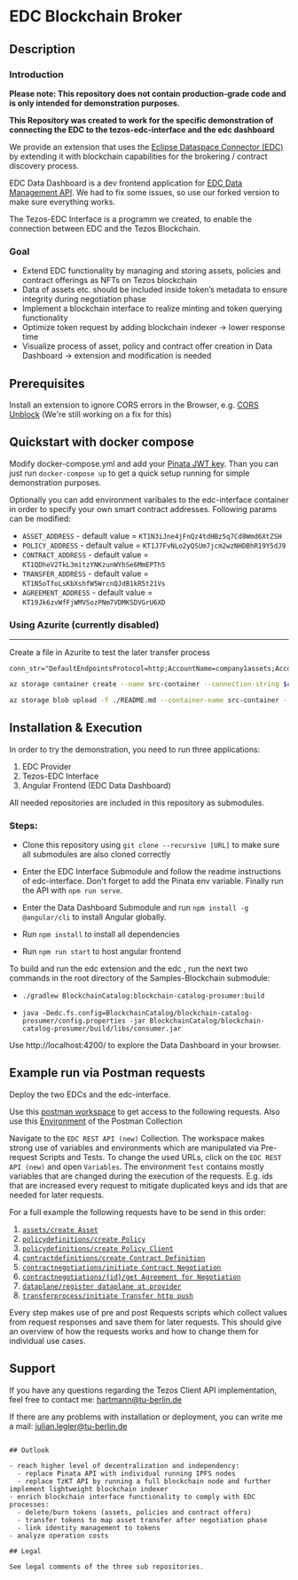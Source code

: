 # EDC Blockchain Broker

## Description

### Introduction

**Please note: This repository does not contain production-grade code and is only intended for demonstration purposes.**

**This Repository was created to work for the specific demonstration of connecting the EDC to the tezos-edc-interface and the edc dashboard**

We provide an extension that uses the [Eclipse Dataspace Connector (EDC)](https://github.com/eclipse-edc/Connector) by extending it with blockchain capabilities for the brokering / contract discovery process.

EDC Data Dashboard is a dev frontend application for [EDC Data Management API](https://github.com/eclipse-dataspaceconnector/DataSpaceConnector). We had to fix some issues, so use our forked version to make sure everything works.

The Tezos-EDC Interface is a programm we created, to enable the connection between EDC and the Tezos Blockchain.

### Goal

- Extend EDC functionality by managing and storing assets, policies and contract offerings as NFTs on Tezos blockchain
- Data of assets etc. should be included inside token’s metadata to ensure integrity during negotiation phase
- Implement a blockchain interface to realize minting and token querying functionality
- Optimize token request by adding blockchain indexer → lower response time
- Visualize process of asset, policy and contract offer creation in Data Dashboard → extension and modification is needed

## Prerequisites

Install an extension to ignore CORS errors in the Browser, e.g. [CORS Unblock](https://chrome.google.com/webstore/detail/cors-unblock/lfhmikememgdcahcdlaciloancbhjino)
(We're still working on a fix for this)

## Quickstart with docker compose

Modify docker-compose.yml and add your [Pinata JWT key](https://knowledge.pinata.cloud/en/articles/6191471-how-to-create-an-pinata-api-key). Than you can just run `docker-compose up` to get a quick setup running for simple demonstration purposes.

Optionally you can add environment varibales to the edc-interface container in order to specify your own smart contract addresses.
Following params can be modified:

- `ASSET_ADDRESS` - default value = `KT1N3iJne4jFnQz4tdHBz5q7Cd8Wmd6XtZSH`
- `POLICY_ADDRESS` - default value = `KT1J7FvNLo2yQSUm7jcm2wzNHDBhR19Y5dJ9`
- `CONTRACT_ADDRESS` - default value = `KT1QDheV2TkL3mitzYNKzunWYhSe6MmEPTh5`
- `TRANSFER_ADDRESS` - default value = `KT1N5oTfoLsKbXshfW5WrcnQJdB1kR5t21Vs`
- `AGREEMENT_ADDRESS` - default value = `KT19Jk6zvWfFjWMVSozPNm7VDMKSDVGrU6XD`

### Using Azurite (currently disabled)

---


Create a file in Azurite to test the later transfer process
```shell
conn_str="DefaultEndpointsProtocol=http;AccountName=company1assets;AccountKey=key1;BlobEndpoint=http://127.0.0.1:10000/company1assets;"

```

```bash
az storage container create --name src-container --connection-string $conn_str
```

```bash
az storage blob upload -f ./README.md --container-name src-container --name README.md --connection-string $conn_str
``` 


## Installation & Execution

In order to try the demonstration, you need to run three applications:

1. EDC Provider
2. Tezos-EDC Interface
3. Angular Frontend (EDC Data Dashboard)

All needed repositories are included in this repository as submodules.

### Steps:

- Clone this repository using `git clone --recursive [URL]` to make sure all submodules are also cloned correctly

- Enter the EDC Interface Submodule and follow the readme instructions of edc-interface. Don't forget to add the Pinata env variable. Finally run the API with `npm run serve`.

- Enter the Data Dashboard Submodule and run `npm install -g @angular/cli` to install Angular globally.

- Run `npm install` to install all dependencies

- Run `npm run start` to host angular frontend

To build and run the edc extension and the edc , run the next two commands in the root directory of the Samples-Blockchain submodule:

- `./gradlew BlockchainCatalog:blockchain-catalog-prosumer:build`

- `java -Dedc.fs.config=BlockchainCatalog/blockchain-catalog-prosumer/config.properties -jar BlockchainCatalog/blockchain-catalog-prosumer/build/libs/consumer.jar`

Use http://localhost:4200/ to explore the Data Dashboard in your browser.

## Example run via Postman requests

Deploy the two EDCs and the edc-interface.

Use this [postman workspace](https://www.postman.com/payload-specialist-10840615/workspace/edc-api-playground-tu-berlin/overview) to get access to the following requests. Also use this [Environment](https://www.postman.com/payload-specialist-10840615/workspace/edc-api-playground-tu-berlin/environment/20564347-2ca28dbe-a227-4861-81ee-63c00544045f) of the Postman Collection 

Navigate to the `EDC REST API (new)` Collection. The workspace makes strong use of variables and environments which are manipulated via Pre-request Scripts and Tests. To change the used URLs, click on the `EDC REST API (new)` and open `Variables`. The environment `Test` contains mostly variables that are changed during the execution of the requests. E.g. ids that are increased every request to mitigate duplicated keys and ids that are needed for later requests. 

For a full example the following requests have to be send in this order:

1. [`assets/create Asset`](https://www.postman.com/payload-specialist-10840615/workspace/edc-api-playground-tu-berlin/request/20564347-bbf66f1b-0187-4268-8ff4-c30fccd0b0c3)
2. [`policydefinitions/create Policy`](https://www.postman.com/payload-specialist-10840615/workspace/edc-api-playground-tu-berlin/request/20564347-6aabb435-a6bc-4de4-8102-419bf4480031)
3. [`policydefinitions/create Policy Client`](https://www.postman.com/payload-specialist-10840615/workspace/edc-api-playground-tu-berlin/request/20564347-1f23da91-b339-4068-9d71-b9cd0f751310)
4. [`contractdefinitions/create Contract Definition`](https://www.postman.com/payload-specialist-10840615/workspace/edc-api-playground-tu-berlin/request/20564347-c40ee970-2e1c-4837-a60d-9985bde97d39)
5. [`contractnegotiations/initiate Contract Negotiation`](https://www.postman.com/payload-specialist-10840615/workspace/edc-api-playground-tu-berlin/request/20564347-4832c0a1-de1e-4af8-a88e-800fa8624cf6)
6. [`contractnegotiations/{id}/get Agreement for Negotiation`](https://www.postman.com/payload-specialist-10840615/workspace/edc-api-playground-tu-berlin/request/20564347-dbf7af91-4431-4c1d-88a7-2412c7959605) 
7. [`dataplane/register dataplane at provider`](https://www.postman.com/payload-specialist-10840615/workspace/edc-api-playground-tu-berlin/request/20564347-fc79c794-f348-4ba7-9996-a5775de5ca17)
8. [`transferprocess/initiate Transfer http push`](https://www.postman.com/payload-specialist-10840615/workspace/edc-api-playground-tu-berlin/request/20564347-4d80d47b-9c55-428e-af12-449d99009436)

Every step makes use of pre and post Requests scripts which collect values from request responses and save them for later requests. This should give an overview of how the requests works and how to change them for individual use cases.




## Support

If you have any questions regarding the Tezos Client API implementation, feel free to contact me:
<hartmann@tu-berlin.de>

If there are any problems with installation or deployment, you can write me a mail:
<julian.legler@tu-berlin.de>

```

## Outlook

- reach higher level of decentralization and independency:
  - replace Pinata API with individual running IPFS nodes
  - replace TzKT API by running a full blockchain node and further implement lightweight blockchain indexer
- enrich blockchain interface functionality to comply with EDC processes:
  - delete/burn tokens (assets, policies and contract offers)
  - transfer tokens to map asset transfer after negotiation phase
  - link identity management to tokens
- analyze operation costs

## Legal

See legal comments of the three sub repositories.
```
